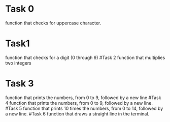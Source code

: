 # Task 0
function that checks for uppercase character.
# Task1
function that checks for a digit (0 through 9)
#Task 2
function that multiplies two integers
# Task 3
 function that prints the numbers, from 0 to 9, followed by a new line
#Task 4
function that prints the numbers, from 0 to 9, followed by a new line.
#Task 5
function that prints 10 times the numbers, from 0 to 14, followed by a new line.
#Task 6
function that draws a straight line in the terminal.
